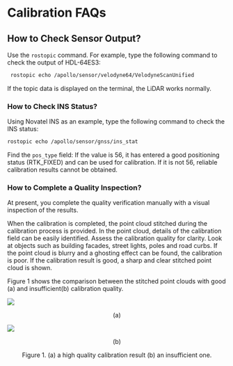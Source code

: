 # Calibration FAQs

## How to Check  Sensor Output?


Use the `rostopic` command. For example, type the following command to check the
output of HDL-64ES3:

```bash
 rostopic echo /apollo/sensor/velodyne64/VelodyneScanUnified
```

If the topic data is displayed on the terminal, the LiDAR works normally.

### How to Check INS Status?

Using Novatel INS as an example, type the following command to check the INS status:

```bash
rostopic echo /apollo/sensor/gnss/ins_stat
```

Find the `pos_type` field:  If the value is 56, it has entered a good positioning status (RTK_FIXED) and can be used for calibration. If it is not 56, reliable calibration results cannot be obtained.

### How to Complete a Quality Inspection?

At present, you complete the quality verification manually with a visual inspection of the results.

When the calibration is completed, the point cloud stitched during the calibration process is provided.  In the point cloud, details of the calibration field can be easily identified. Assess the calibration quality for clarity. Look at objects such as building facades, street lights, poles and road curbs.   If the point cloud is blurry and a ghosting effect can be found, the calibration is poor. If the calibration result is good, a sharp and clear stitched point cloud is shown.

Figure 1 shows the comparison between the stitched point clouds with good (a) and insufficient(b) calibration quality.

![](https://github.com/ApolloAuto/apollo/blob/master/docs/quickstart/lidar_calibration/images/good_calib.png)
<p align="center">
(a)
</p>

![](https://github.com/ApolloAuto/apollo/blob/master/docs/quickstart/lidar_calibration/images/poor_calib.png)
<p align="center">
(b)
</p>

<p align="center">
Figure 1. (a) a high quality calibration result (b) an insufficient one.
</p>
